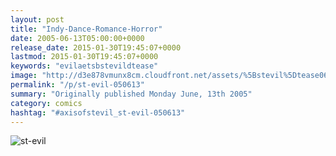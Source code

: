 ```yaml
---
layout: post
title: "Indy-Dance-Romance-Horror"
date: 2005-06-13T05:00:00+0000
release_date: 2015-01-30T19:45:07+0000
lastmod: 2015-01-30T19:45:07+0000
keywords: "evilaetsbstevildtease"
image: "http://d3e878vmunx8cm.cloudfront.net/assets/%5Bstevil%5Dtease06-15-05.gif"
permalink: "/p/st-evil-050613"
summary: "Originally published Monday June, 13th 2005"
category: comics
hashtag: "#axisofstevil_st-evil-050613"
---
```


![st-evil](http://d3e878vmunx8cm.cloudfront.net/assets/%5Bstevil%5Dtease06-15-05.gif)

